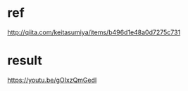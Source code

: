 # ref
http://qiita.com/keitasumiya/items/b496d1e48a0d7275c731

# result
https://youtu.be/gOIxzQmGedI

